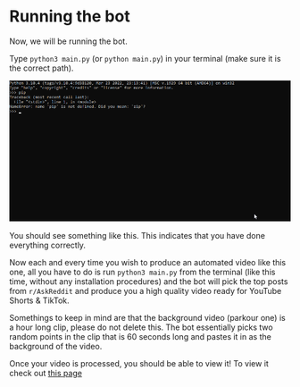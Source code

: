 # Running the bot

Now, we will be running the bot.

Type `python3 main.py` (or `python main.py`) in your terminal (make sure it is the correct path).

![](<.gitbook/assets/image (8) (1).png>)

You should see something like this. This indicates that you have done everything correctly.

Now each and every time you wish to produce an automated video like this one, all you have to do is run `python3 main.py` from the terminal (like this time, without any installation procedures) and the bot will pick the top posts from `r/AskReddit` and produce you a high quality video ready for YouTube Shorts & TikTok.&#x20;

Somethings to keep in mind are that the background video (parkour one) is a hour long clip, please do not delete this. The bot essentially picks two random points in the clip that is 60 seconds long and pastes it in as the background of the video.&#x20;

Once your video is processed, you should be able to view it!&#x20; To view it check out [this page](viewing-the-video.md)